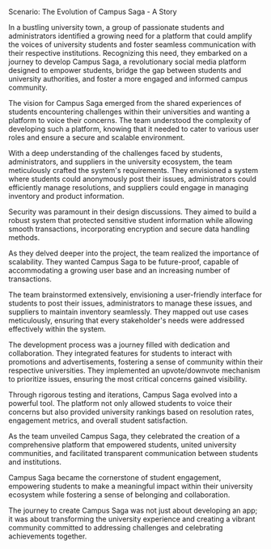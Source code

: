 Scenario: The Evolution of Campus Saga - A Story

In a bustling university town, a group of passionate students and administrators identified a growing need for a platform that could amplify the voices of university students and foster seamless communication with their respective institutions. Recognizing this need, they embarked on a journey to develop Campus Saga, a revolutionary social media platform designed to empower students, bridge the gap between students and university authorities, and foster a more engaged and informed campus community.

The vision for Campus Saga emerged from the shared experiences of students encountering challenges within their universities and wanting a platform to voice their concerns. The team understood the complexity of developing such a platform, knowing that it needed to cater to various user roles and ensure a secure and scalable environment.

With a deep understanding of the challenges faced by students, administrators, and suppliers in the university ecosystem, the team meticulously crafted the system's requirements. They envisioned a system where students could anonymously post their issues, administrators could efficiently manage resolutions, and suppliers could engage in managing inventory and product information.

Security was paramount in their design discussions. They aimed to build a robust system that protected sensitive student information while allowing smooth transactions, incorporating encryption and secure data handling methods.

As they delved deeper into the project, the team realized the importance of scalability. They wanted Campus Saga to be future-proof, capable of accommodating a growing user base and an increasing number of transactions.

The team brainstormed extensively, envisioning a user-friendly interface for students to post their issues, administrators to manage these issues, and suppliers to maintain inventory seamlessly. They mapped out use cases meticulously, ensuring that every stakeholder's needs were addressed effectively within the system.

The development process was a journey filled with dedication and collaboration. They integrated features for students to interact with promotions and advertisements, fostering a sense of community within their respective universities. They implemented an upvote/downvote mechanism to prioritize issues, ensuring the most critical concerns gained visibility.

Through rigorous testing and iterations, Campus Saga evolved into a powerful tool. The platform not only allowed students to voice their concerns but also provided university rankings based on resolution rates, engagement metrics, and overall student satisfaction.

As the team unveiled Campus Saga, they celebrated the creation of a comprehensive platform that empowered students, united university communities, and facilitated transparent communication between students and institutions.

Campus Saga became the cornerstone of student engagement, empowering students to make a meaningful impact within their university ecosystem while fostering a sense of belonging and collaboration.

The journey to create Campus Saga was not just about developing an app; it was about transforming the university experience and creating a vibrant community committed to addressing challenges and celebrating achievements together.
